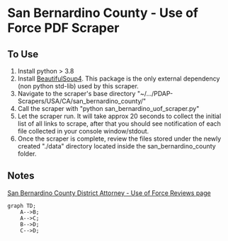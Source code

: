 # San Bernardino County - Use of Force PDF Scraper

## To Use
1. Install python > 3.8
2. Install [BeautifulSoup4](https://pypi.org/project/beautifulsoup4/). This package is the only external dependency (non python std-lib) used by this scraper.
3. Navigate to the scraper's base directory "~/.../PDAP-Scrapers/USA/CA/san_bernardino_county/"
4. Call the scraper with "python san_bernardino_uof_scraper.py"
5. Let the scraper run. It will take approx 20 seconds to collect the initial list of all links to scrape, after that you should see notification of each file collected in your console window/stdout.
6. Once the scraper is complete, review the files stored under the newly created "./data" directory located inside the san_bernardino_county folder.

## Notes
[San Bernardino County District Attorney - Use of Force Reviews page](https://sbcountyda.org/categories/news-releases/use-of-force-reviews/)

```mermaid
graph TD;
    A-->B;
    A-->C;
    B-->D;
    C-->D;
```